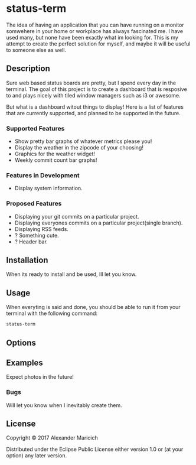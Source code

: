 # status-term

The idea of having an application that you can have running on a monitor
somwehere in your home or workplace has always fascinated me. I have used many,
but none have been exactly what im looking for. This is my attempt to create
the perfect solution for myself, and maybe it will be useful to someone else as
well.

## Description

Sure web based status boards are pretty, but I spend every day in the terminal.
The goal of this project is to create a dashboard that is resposive to and
plays nicely with tiled window managers such as i3 or awesome.

But what is a dashboard witout things to display! Here is a list of
features that are currently supported, and planned to be supported in the
future.

### Supported Features

- Show pretty bar graphs of whatever metrics please you!
- Display the weather in the zipcode of your choosing!
- Graphics for the weather widget!
- Weekly commit count bar graphs!

### Features in Development

- Display system information.

### Proposed Features

- Displaying your git commits on a particular project.
- Displaying everyones commits on a particular project(single branch).
- Displaying RSS feeds.
- ? Something cute.
- ? Header bar.

## Installation

When its ready to install and be used, Ill let you know.

## Usage

When everyting is said and done, you should be able to run it from your terminal
with the following command:
```bash
status-term
```

## Options

## Examples

Expect photos in the future!

### Bugs

Will let you know when I inevitably create them.

## License

Copyright © 2017 Alexander Maricich

Distributed under the Eclipse Public License either version 1.0 or (at
your option) any later version.
